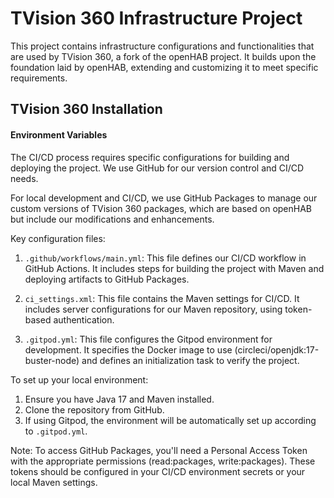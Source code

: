 # TVision 360 Infrastructure Project

This project contains infrastructure configurations and functionalities that are used by TVision 360, a fork of the openHAB project. It builds upon the foundation laid by openHAB, extending and customizing it to meet specific requirements.

## TVision 360 Installation

#### Environment Variables
The CI/CD process requires specific configurations for building and deploying the project. We use GitHub for our version control and CI/CD needs.

For local development and CI/CD, we use GitHub Packages to manage our custom versions of TVision 360 packages, which are based on openHAB but include our modifications and enhancements.

Key configuration files:

1. `.github/workflows/main.yml`: This file defines our CI/CD workflow in GitHub Actions. It includes steps for building the project with Maven and deploying artifacts to GitHub Packages.

2. `ci_settings.xml`: This file contains the Maven settings for CI/CD. It includes server configurations for our Maven repository, using token-based authentication.

3. `.gitpod.yml`: This file configures the Gitpod environment for development. It specifies the Docker image to use (circleci/openjdk:17-buster-node) and defines an initialization task to verify the project.

To set up your local environment:

1. Ensure you have Java 17 and Maven installed.
2. Clone the repository from GitHub.
3. If using Gitpod, the environment will be automatically set up according to `.gitpod.yml`.

Note: To access GitHub Packages, you'll need a Personal Access Token with the appropriate permissions (read:packages, write:packages). These tokens should be configured in your CI/CD environment secrets or your local Maven settings.